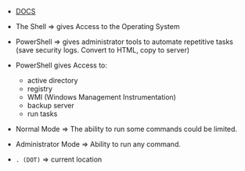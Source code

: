 - [DOCS](https://learn.microsoft.com/en-us/powershell/scripting/overview?view=powershell-7.3)
- The Shell => gives Access to the Operating System
- PowerShell => gives administrator tools to automate repetitive tasks (save security logs. Convert to HTML, copy to server)
- PowerShell gives Access to:
	 - active directory
	 - registry
	 - WMI (Windows Management Instrumentation)
	 - backup server
	 - run tasks
- Normal Mode => The ability to run some commands could be limited. 
- Administrator Mode => Ability to run any command.




- `. (DOT)` => current location 